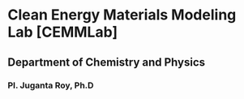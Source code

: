 # Clean Energy Materials Modeling Lab [CEMMLab]
## Department of Chemistry and Physics
### PI. Juganta Roy, Ph.D
